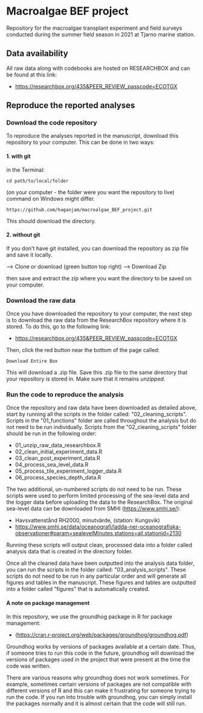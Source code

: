 
# Macroalgae BEF project

Repository for the macroalgae transplant experiment and field surveys conducted during the summer field season in 2021 at Tjarno marine station.

## Data availability

All raw data along with codebooks are hosted on RESEARCHBOX and can be found at this link:

+ https://researchbox.org/435&PEER_REVIEW_passcode=ECOTGX

## Reproduce the reported analyses

### Download the code repository

To reproduce the analyses reported in the manuscript, download this repository to your computer. This can be done in two ways:

#### 1. with git

in the Terminal:

```cd path/to/local/folder``` 

(on your computer - the folder were you want the repository to live) command on Windows might differ. 


```https://github.com/haganjam/macroalgae_BEF_project.git```

This should download the directory. 

#### 2. without git

If you don't have git installed, you can download the repository as zip file and save it locally. 

--> Clone or download (green button top right)
--> Download Zip

then save and extract the zip where you want the directory to be saved on your computer. 

### Download the raw data

Once you have downloaded the repository to your computer, the next step is to download the raw data from the ResearchBox repository where it is stored. To do this, go to the following link:

+ https://researchbox.org/435&PEER_REVIEW_passcode=ECOTGX

Then, click the red button near the bottom of the page called: 

```Download Entire Box```

This will download a .zip file. Save this .zip file to the same directory that your repository is stored in. Make sure that it remains *unzipped*.

### Run the code to reproduce the analysis

Once the repository and raw data have been downloaded as detailed above, start by running all the scripts in the folder called: "02_cleaning_scripts". Scripts in the "01_functions" folder are called throughout the analysis but do not need to be run individually. Scripts from the "02_cleaning_scripts" folder should be run in the following order:

+ 01_unzip_raw_data_researchbox.R
+ 02_clean_initial_experiment_data.R
+ 03_clean_post_experiment_data.R
+ 04_process_sea_level_data.R
+ 05_process_tile_experiment_logger_data.R
+ 06_process_species_depth_data.R

The two additional, un-numbered scripts do not need to be run. These scripts were used to perform limited processing of the sea-level data and the logger data before uploading the data to the ResearchBox. The original sea-level data can be downloaded from SMHI (https://www.smhi.se/):

+ Havsvattenstånd RH2000, minutvärde, (station: Kungsvik)
+ https://www.smhi.se/data/oceanografi/ladda-ner-oceanografiska-observationer#param=sealevelMinutes,stations=all,stationid=2130

Running these scripts will output clean, processed data into a folder called analysis data that is created in the directory folder.

Once all the cleaned data have been outputted into the analysis data folder, you can run the scripts in the folder called: "03_analysis_scripts". These scripts do not need to be run in any particular order and will generate all figures and tables in the manuscript. These figures and tables are outputted into a folder called "figures" that is automatically created.

#### A note on package management

In this repository, we use the groundhog package in R for package management: 

+ (https://cran.r-project.org/web/packages/groundhog/groundhog.pdf)

Groundhog works by versions of packages available at a certain date. Thus, if someone tries to run this code in the future, groundhog will download the versions of packages used in the project that were present at the time the code was written.

There are various reasons why groundhog does not work sometimes. For example, sometimes certain versions of packages are not compatible with different versions of R and this can make it frustrating for someone trying to run the code. If you run into trouble with groundhog, you can simply install the packages normally and it is almost certain that the code will still run.

